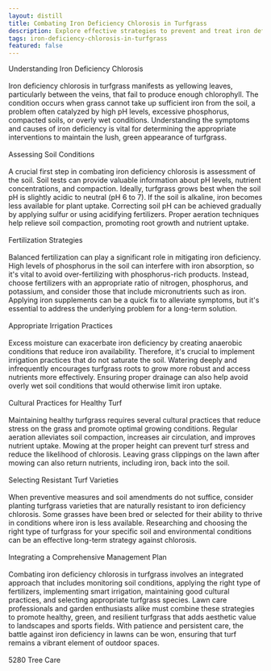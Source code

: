 ```yaml
---
layout: distill
title: Combating Iron Deficiency Chlorosis in Turfgrass
description: Explore effective strategies to prevent and treat iron deficiency chlorosis in turfgrass for a healthier, greener lawn.
tags: iron-deficiency-chlorosis-in-turfgrass
featured: false
---
```


Understanding Iron Deficiency Chlorosis<br /><br />Iron deficiency chlorosis in turfgrass manifests as yellowing leaves, particularly between the veins, that fail to produce enough chlorophyll. The condition occurs when grass cannot take up sufficient iron from the soil, a problem often catalyzed by high pH levels, excessive phosphorus, compacted soils, or overly wet conditions. Understanding the symptoms and causes of iron deficiency is vital for determining the appropriate interventions to maintain the lush, green appearance of turfgrass.<br /><br />Assessing Soil Conditions<br /><br />A crucial first step in combating iron deficiency chlorosis is assessment of the soil. Soil tests can provide valuable information about pH levels, nutrient concentrations, and compaction. Ideally, turfgrass grows best when the soil pH is slightly acidic to neutral (pH 6 to 7). If the soil is alkaline, iron becomes less available for plant uptake. Correcting soil pH can be achieved gradually by applying sulfur or using acidifying fertilizers. Proper aeration techniques help relieve soil compaction, promoting root growth and nutrient uptake.<br /><br />Fertilization Strategies<br /><br />Balanced fertilization can play a significant role in mitigating iron deficiency. High levels of phosphorus in the soil can interfere with iron absorption, so it's vital to avoid over-fertilizing with phosphorus-rich products. Instead, choose fertilizers with an appropriate ratio of nitrogen, phosphorus, and potassium, and consider those that include micronutrients such as iron. Applying iron supplements can be a quick fix to alleviate symptoms, but it's essential to address the underlying problem for a long-term solution.<br /><br />Appropriate Irrigation Practices<br /><br />Excess moisture can exacerbate iron deficiency by creating anaerobic conditions that reduce iron availability. Therefore, it's crucial to implement irrigation practices that do not saturate the soil. Watering deeply and infrequently encourages turfgrass roots to grow more robust and access nutrients more effectively. Ensuring proper drainage can also help avoid overly wet soil conditions that would otherwise limit iron uptake.<br /><br />Cultural Practices for Healthy Turf<br /><br />Maintaining healthy turfgrass requires several cultural practices that reduce stress on the grass and promote optimal growing conditions. Regular aeration alleviates soil compaction, increases air circulation, and improves nutrient uptake. Mowing at the proper height can prevent turf stress and reduce the likelihood of chlorosis. Leaving grass clippings on the lawn after mowing can also return nutrients, including iron, back into the soil.<br /><br />Selecting Resistant Turf Varieties<br /><br />When preventive measures and soil amendments do not suffice, consider planting turfgrass varieties that are naturally resistant to iron deficiency chlorosis. Some grasses have been bred or selected for their ability to thrive in conditions where iron is less available. Researching and choosing the right type of turfgrass for your specific soil and environmental conditions can be an effective long-term strategy against chlorosis.<br /><br />Integrating a Comprehensive Management Plan<br /><br />Combating iron deficiency chlorosis in turfgrass involves an integrated approach that includes monitoring soil conditions, applying the right type of fertilizers, implementing smart irrigation, maintaining good cultural practices, and selecting appropriate turfgrass species. Lawn care professionals and garden enthusiasts alike must combine these strategies to promote healthy, green, and resilient turfgrass that adds aesthetic value to landscapes and sports fields. With patience and persistent care, the battle against iron deficiency in lawns can be won, ensuring that turf remains a vibrant element of outdoor spaces.<br /><br />5280 Tree Care
